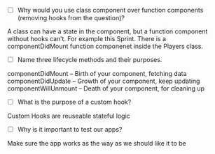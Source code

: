 - [ ] Why would you use class component over function components (removing hooks from the question)?

A class can have a state in the component, but a function component without hooks can’t. For example this Sprint. There is a componentDidMount function componenet inside the Players class.

- [ ] Name three lifecycle methods and their purposes.

componentDidMount – Birth of your component, fetching data
componentDidUpdate – Growth of your component, keep updating
componentWillUnmount – Death of your component, for cleaning up

- [ ] What is the purpose of a custom hook?

Custom Hooks are reuseable stateful logic 

- [ ] Why is it important to test our apps?

Make sure the app works as the way as we should like it to be